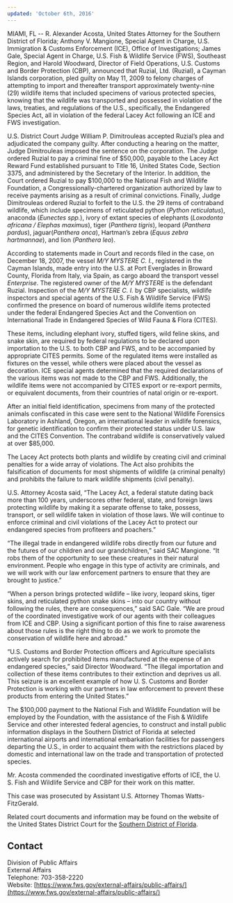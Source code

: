 ```yaml
---
updated: 'October 6th, 2016'
---
```


MIAMI, FL -- R. Alexander Acosta, United States Attorney for the Southern District of Florida; Anthony V. Mangione, Special Agent in Charge, U.S. Immigration & Customs Enforcement (ICE), Office of Investigations; James Gale, Special Agent in Charge, U.S. Fish & Wildlife Service (FWS), Southeast Region, and Harold Woodward, Director of Field Operations, U.S. Customs and Border Protection (CBP), announced that Ruzial, Ltd. (Ruzial), a Cayman Islands corporation, pled guilty on May 11, 2009 to felony charges of attempting to import and thereafter transport approximately twenty-nine (29) wildlife items that included specimens of various protected species, knowing that the wildlife was transported and possessed in violation of the laws, treaties, and regulations of the U.S., specifically, the Endangered Species Act, all in violation of the federal Lacey Act following an ICE and FWS investigation.

U.S. District Court Judge William P. Dimitrouleas accepted Ruzial’s plea and adjudicated the company guilty. After conducting a hearing on the matter, Judge Dimitrouleas imposed the sentence on the corporation. The Judge ordered Ruzial to pay a criminal fine of $50,000, payable to the Lacey Act Reward Fund established pursuant to Title 16, United States Code, Section 3375, and administered by the Secretary of the Interior. In addition, the Court ordered Ruzial to pay $100,000 to the National Fish and Wildlife Foundation, a Congressionally-chartered organization authorized by law to receive payments arising as a result of criminal convictions. Finally, Judge Dimitrouleas ordered Ruzial to forfeit to the U.S. the 29 items of contraband wildlife, which include specimens of reticulated python (_Python reticulatus_), anaconda (_Eunectes spp._), ivory of extant species of elephants (_Loxodonta africana / Elephas maximus_), tiger (_Panthera tigris_), leopard (_Panthera pardus_), jaguar(_Panthera onca_), Hartman’s zebra (_Equus zebra hartmannae_), and lion (_Panthera leo_).

According to statements made in Court and records filed in the case, on December 18, 2007, the vessel _M/Y MYSTERE C. I._, registered in the Cayman Islands, made entry into the U.S. at Port Everglades in Broward County, Florida from Italy, via Spain, as cargo aboard the transport vessel _Enterprise_. The registered owner of the _M/Y MYSTERE_ is the defendant Ruzial. Inspection of the _M/Y MYSTERE C. I._ by CBP specialists, wildlife inspectors and special agents of the U.S. Fish & Wildlife Service (FWS) confirmed the presence on board of numerous wildlife items protected under the federal Endangered Species Act and the Convention on International Trade in Endangered Species of Wild Fauna & Flora (CITES).

These items, including elephant ivory, stuffed tigers, wild feline skins, and snake skin, are required by federal regulations to be declared upon importation to the U.S. to both CBP and FWS, and to be accompanied by appropriate CITES permits. Some of the regulated items were installed as fixtures on the vessel, while others were placed about the vessel as decoration. ICE special agents determined that the required declarations of the various items was not made to the CBP and FWS. Additionally, the wildlife items were not accompanied by CITES export or re-export permits, or equivalent documents, from their countries of natal origin or re-export.

After an initial field identification, specimens from many of the protected animals confiscated in this case were sent to the National Wildlife Forensics Laboratory in Ashland, Oregon, an international leader in wildlife forensics, for genetic identification to confirm their protected status under U.S. law and the CITES Convention. The contraband wildlife is conservatively valued at over $85,000.

The Lacey Act protects both plants and wildlife by creating civil and criminal penalties for a wide array of violations. The Act also prohibits the falsification of documents for most shipments of wildlife (a criminal penalty) and prohibits the failure to mark wildlife shipments (civil penalty).

U.S. Attorney Acosta said, “The Lacey Act, a federal statute dating back more than 100 years, underscores other federal, state, and foreign laws protecting wildlife by making it a separate offense to take, possess, transport, or sell wildlife taken in violation of those laws. We will continue to enforce criminal and civil violations of the Lacey Act to protect our endangered species from profiteers and poachers.”

“The illegal trade in endangered wildlife robs directly from our future and the futures of our children and our grandchildren,” said SAC Mangione. “It robs them of the opportunity to see these creatures in their natural environment. People who engage in this type of activity are criminals, and we will work with our law enforcement partners to ensure that they are brought to justice.”

“When a person brings protected wildlife – like ivory, leopard skins, tiger skins, and reticulated python snake skins – into our country without following the rules, there are consequences,” said SAC Gale. “We are proud of the coordinated investigative work of our agents with their colleagues from ICE and CBP. Using a significant portion of this fine to raise awareness about those rules is the right thing to do as we work to promote the conservation of wildlife here and abroad.”

“U.S. Customs and Border Protection officers and Agriculture specialists actively search for prohibited items manufactured at the expense of an endangered species,” said Director Woodward. “The illegal importation and collection of these items contributes to their extinction and deprives us all. This seizure is an excellent example of how U. S. Customs and Border Protection is working with our partners in law enforcement to prevent these products from entering the United States.”

The $100,000 payment to the National Fish and Wildlife Foundation will be employed by the Foundation, with the assistance of the Fish & Wildlife Service and other interested federal agencies, to construct and install public information displays in the Southern District of Florida at selected international airports and international embarkation facilities for passengers departing the U.S., in order to acquaint them with the restrictions placed by domestic and international law on the trade and transportation of protected species.

Mr. Acosta commended the coordinated investigative efforts of ICE, the U. S. Fish and Wildlife Service and CBP for their work on this matter.

This case was prosecuted by Assistant U.S. Attorney Thomas Watts-FitzGerald.

Related court documents and information may be found on the website of the United States District Court for the [Southern District of Florida](http://www.flsd.uscourts.gov).

## Contact

Division of Public Affairs  
External Affairs  
Telephone: 703-358-2220  
Website: [https://www.fws.gov/external-affairs/public-affairs/](https://www.fws.gov/external-affairs/public-affairs/)
